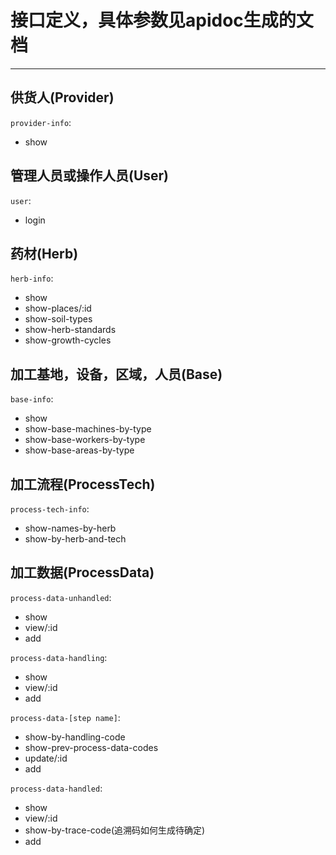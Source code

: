 # 接口定义，具体参数见apidoc生成的文档 #

----------

## 供货人(Provider) ##

`provider-info`: 

- show


## 管理人员或操作人员(User) ##

`user`: 

- login


## 药材(Herb) ##

`herb-info`: 

- show 
- show-places/:id
- show-soil-types
- show-herb-standards
- show-growth-cycles


## 加工基地，设备，区域，人员(Base) ##

`base-info`: 

- show
- show-base-machines-by-type
- show-base-workers-by-type
- show-base-areas-by-type


## 加工流程(ProcessTech) ##

`process-tech-info`: 

- show-names-by-herb
- show-by-herb-and-tech


## 加工数据(ProcessData) ##

`process-data-unhandled`: 

- show
- view/:id
- add

`process-data-handling`: 

- show
- view/:id
- add

`process-data-[step name]`: 

- show-by-handling-code
- show-prev-process-data-codes
- update/:id
- add

`process-data-handled`: 

- show
- view/:id
- show-by-trace-code(追溯码如何生成待确定)
- add

